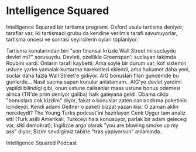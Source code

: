 # Intelligence Squared

Intelligence Squared bir tartisma programi. Oxford usulu tartisma deniyor; taraflar var, iki tartismaci grubu da kendine verilmis tarafi savunuyorlar, tartisma oncesi ve sonrasi seyircilerin oylari toplaniyor.

Tartisma konularindan biri "son finansal krizde Wall Street mi sucluydu devlet mi?" sorusuydu. Devleti, ozellikle Greenspan'i suclayan takimda Roubini vardi. Onlarin tarafi kaybetti; Ama soyle bir durum var; kof sistemin ustune yarim yamalak kurtarma hareketleri eklendi, ama hukumet daha yeni, suclar daha fazla Wall Street'e gidiyor. AIG bonuslari filan gundemde bu gunlerde... Nasil sacma sapan konular anlatamam.. AIG'ye devlet yardimi yapildi bilindigi gibi, onun ustune calisanlar maas ustune bonus odemesi alinca (TR'de prim deniyor galiba) halk galeyana geldi. Obama cikip "bonuslara cok kizdim" diyor, fakat o bonuslar zaten canlandirma paketinin icindeydi. Kendi adami Geitner o paketi bizzat yazan kisi. O zaman aklin neredeydi? The Young Turks podcast'ini hazirlayan Cenk Uygur tam analiz etti (Turk asilli Amerikali, Turkceyi hala konusuyor, parlak bir adam gelecegi var, sIkI demokrat); Ingilizce argo olarak "you are blowing smoke up my ass" diyor; Bizim sevdigimiz tabirle "tras yapiyorsun" anlaminda..

Intelligence Squared Podcast
